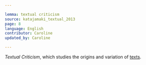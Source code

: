 ```yaml
---

lemma: textual criticism
source: katajamaki_textual_2013
page: 8
language: English
contributor: Caroline
updated_by: Caroline

---
```


_Textual Criticism_, which studies the origins and variation of [texts](text.html).
